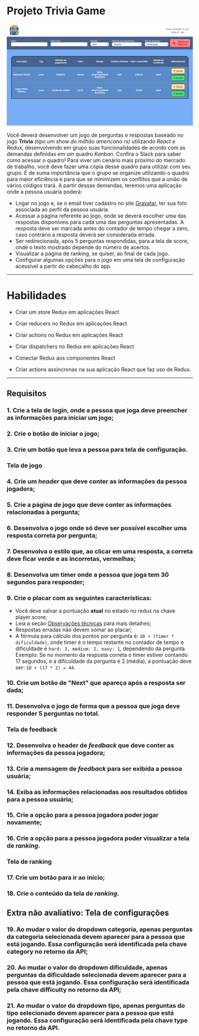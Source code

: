 # Projeto Trivia Game

<img src="../../images/TRYBEWALLET.png" alt="Project-logo">

Você deverá desenvolver um jogo de perguntas e respostas baseado no jogo **Trivia** _(tipo um show do milhão americano rs)_ utilizando _React e Redux_, desenvolvendo em grupo suas funcionalidades de acordo com as demandas definidas em um quadro _Kanban_. Confira o Slack para saber como acessar o quadro! Para viver um cenário mais próximo do mercado de trabalho, você deve fazer uma cópia desse quadro para utilizar com seu grupo. É de suma importância que o grupo se organize utilizando o quadro para maior eficiência e para que se minimizem os conflitos que a união de vários códigos trará. A partir dessas demandas, teremos uma aplicação onde a pessoa usuária poderá:

  - Logar no jogo e, se o email tiver cadastro no site [Gravatar](https://pt.gravatar.com/), ter sua foto associada ao perfil da pessoa usuária.
  - Acessar a página referente ao jogo, onde se deverá escolher uma das respostas disponíveis para cada uma das perguntas apresentadas. A resposta deve ser marcada antes do contador de tempo chegar a zero, caso contrário a resposta deverá ser considerada errada.
  - Ser redirecionada, após 5 perguntas respondidas, para a tela de score, onde o texto mostrado depende do número de acertos.
  - Visualizar a página de ranking, se quiser, ao final de cada jogo.
  - Configurar algumas opções para o jogo em uma tela de configuração acessível a partir do cabeçalho do app.

---

# Habilidades

- Criar um store Redux em aplicações React

- Criar reducers no Redux em aplicações React

- Criar actions no Redux em aplicações React

- Criar dispatchers no Redux em aplicações React

- Conectar Redux aos componentes React

- Criar actions assíncronas na sua aplicação React que faz uso de Redux.

---

## Requisitos

### 1. Crie a tela de login, onde a pessoa que joga deve preencher as informações para iniciar um jogo;

### 2. Crie o botão de iniciar o jogo;

### 3. Crie um botão que leva a pessoa para tela de configuração.

### Tela de jogo

### 4. Crie um _header_ que deve conter as informações da pessoa jogadora;

### 5. Crie a página de jogo que deve conter as informações relacionadas à pergunta;

### 6. Desenvolva o jogo onde só deve ser possível escolher uma resposta correta por pergunta;

### 7. Desenvolva o estilo que, ao clicar em uma resposta, a correta deve ficar verde e as incorretas, vermelhas;

### 8. Desenvolva um timer onde a pessoa que joga tem 30 segundos para responder;

### 9. Crie o placar com as seguintes características:

  * Você deve salvar a pontuação **atual** no estado no redux na chave player.score;
  * Leia a seção [Observações técnicas](#observações-técnicas) para mais detalhes;
  * Respostas erradas não devem somar ao placar;
  * A fórmula para cálculo dos pontos por pergunta é: `10 + (timer * dificuldade)`, onde timer é o tempo restante no contador de tempo e dificuldade é `hard: 3, medium: 2, easy: 1`, dependendo da pergunta. Exemplo: Se no momento da resposta correta o timer estiver contando 17 segundos, e a dificuldade da pergunta é 2 (média), a pontuação deve ser: `10 + (17 * 2) = 44`.

### 10. Crie um botão de "Next" que apareça após a resposta ser dada;

### 11. Desenvolva o jogo de forma que a pessoa que joga deve responder 5 perguntas no total.

### Tela de feedback

### 12. Desenvolva o header de _feedback_ que deve conter as informações da pessoa jogadora;

### 13. Crie a mensagem de _feedback_ para ser exibida a pessoa usuária;

### 14. Exiba as informações relacionadas aos resultados obtidos para a pessoa usuária;

### 15. Crie a opção para a pessoa jogadora poder jogar novamente;

### 16. Crie a opção para a pessoa jogadora poder visualizar a tela de _ranking_.

### Tela de ranking

### 17. Crie um botão para ir ao início;

### 18. Crie o conteúdo da tela de _ranking_.

## Extra não avaliativo: Tela de configurações

### 19. Ao mudar o valor do dropdown categoria, apenas perguntas da categoria selecionada devem aparecer para a pessoa que está jogando. Essa configuração será identificada pela chave category no retorno da API;

### 20. Ao mudar o valor do dropdown dificuldade, apenas perguntas da dificuldade selecionada devem aparecer para a pessoa que está jogando. Essa configuração será identificada pela chave difficulty no retorno da API;

### 21. Ao mudar o valor do dropdown tipo, apenas perguntas do tipo selecionado devem aparecer para a pessoa que está jogando. Essa configuração será identificada pela chave type no retorno da API.
